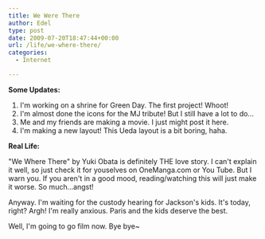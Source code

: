 ```yaml
---
title: We Were There
author: Edel
type: post
date: 2009-07-20T18:47:44+00:00
url: /life/we-where-there/
categories:
  - Internet

---
```

**Some Updates:**

  1. I'm working on a shrine for Green Day. The first project! Whoot!
  2. I'm almost done the icons for the MJ tribute! But I still have a lot to do&#8230;
  3. Me and my friends are making a movie. I just might post it here.
  4. I'm making a new layout! This Ueda layout is a bit boring, haha.

**Real Life:**

"We Where There" by Yuki Obata is definitely THE love story. I can't explain it well, so just check it for youselves on OneManga.com or You Tube. But I warn you. If you aren't in a good mood, reading/watching this will just make it worse. So much&#8230;angst!

Anyway. I'm waiting for the custody hearing for Jackson's kids. It's today, right? Argh! I'm really anxious. Paris and the kids deserve the best.

Well, I'm going to go film now. Bye bye~


